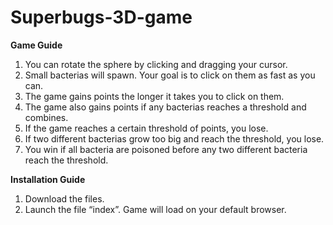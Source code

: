 # Superbugs-3D-game
**Game Guide**
1) You can rotate the sphere by clicking and dragging your cursor.
2) Small bacterias will spawn. Your goal is to click on them as fast as you can.
3) The game gains points the longer it takes you to click on them.
4) The game also gains points if any bacterias reaches a threshold and combines.
5) If the game reaches a certain threshold of points, you lose.
6) If two different bacterias grow too big and reach the threshold, you lose.
7) You win if all bacteria are poisoned before any two different bacteria reach the threshold.

**Installation Guide**
1) Download the files.
2) Launch the file “index”. Game will load on your default browser.
